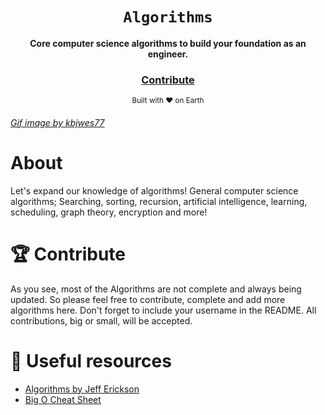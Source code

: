 <div align="center">
  <h1><code>Algorithms</code></h1>

  <strong>Core computer science algorithms to build your foundation as an engineer.</strong>

<h3>
    <a href="https://github.com/unobatbayar/Algorithms/pull/new/master">Contribute</a>
  </h3>

  <sub>Built with ❤️️ on Earth</sub>
</div>

###### [Gif image by kbjwes77](https://gfycat.com/flimsygivinghart-programming-algorithms-gamemaker-insertion)

# About
Let's expand our knowledge of algorithms! General computer science algorithms; Searching, sorting, recursion, artificial intelligence, learning, scheduling, graph theory, encryption and more!

# 🏆 Contribute
As you see, most of the Algorithms are not complete and always being updated. So please feel free to contribute, complete and add more algorithms here. Don't forget to include your username in the README. All contributions, big or small, will be accepted.

# 🎁 Useful resources
 - [Algorithms by Jeff Erickson](http://jeffe.cs.illinois.edu/teaching/algorithms/book/Algorithms-JeffE.pdf)
 - [Big O Cheat Sheet](https://www.bigocheatsheet.com/)
